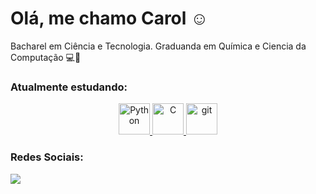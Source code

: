 <h1 align="left">Olá, me chamo Carol ☺️</h1>

Bacharel em Ciência e Tecnologia. 
Graduanda em Química e Ciencia da Computação 💻🧪

<h3 align="left">Atualmente estudando:</h3>

<p align="center"> <a href="https://www.python.org/" target="_blank" rel="noreferrer"> <img src="https://cdn.jsdelivr.net/gh/devicons/devicon/icons/python/python-original.svg" alt="Python" width="50" height="50"/> </a> <a href="https://cplusplus.com/reference/clibrary/" target="_blank" rel="noreferrer"> <img src="https://cdn.jsdelivr.net/gh/devicons/devicon/icons/c/c-original.svg" alt="C" width="50" height="50"/> </a> <a href="https://git-scm.com/" target="_blank" rel="noreferrer"> <img src="https://www.vectorlogo.zone/logos/git-scm/git-scm-icon.svg" alt="git" width="50" height="50"/> </a></p>

<h3 align="left">Redes Sociais:</h3>
    
   <div> <a href="https://www.linkedin.com/in/carollyny/"><img src="https://img.shields.io/badge/-LinkedIn-%230077B5?style=for-the-badge&logo=linkedin&logoColor=white" target="_blank"></a> </div>
 
</div>

